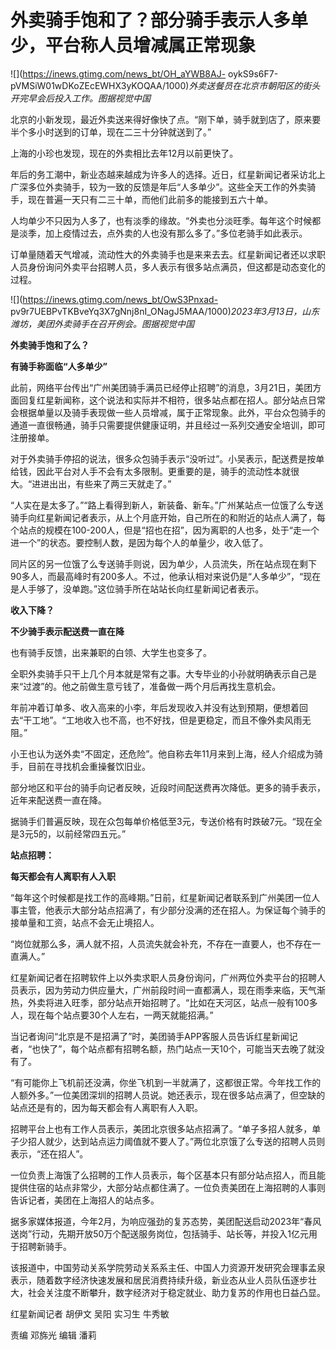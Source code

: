 # 外卖骑手饱和了？部分骑手表示人多单少，平台称人员增减属正常现象

![](https://inews.gtimg.com/news_bt/OH_aYWB8AJ-
oykS9s6F7-pVMSiW01wDKoZEcEWHX3yKOQAA/1000)_外卖送餐员在北京市朝阳区的街头开完早会后投入工作。图据视觉中国_

北京的小新发现，最近外卖送来得好像快了点。“刚下单，骑手就到店了，原来要半个多小时送到的订单，现在二三十分钟就送到了。”

上海的小珍也发现，现在的外卖相比去年12月以前更快了。

年后的务工潮中，新业态越来越成为许多人的选择。近日，红星新闻记者采访北上广深多位外卖骑手，较为一致的反馈是年后“人多单少”。这些全天工作的外卖骑手，现在普遍一天只有二三十单，而他们此前多的能接到五六十单。

人均单少不只因为人多了，也有淡季的缘故。“外卖也分淡旺季。每年这个时候都是淡季，加上疫情过去，点外卖的人也没有那么多了。”多位老骑手如此表示。

订单量随着天气增减，流动性大的外卖骑手也是来来去去。红星新闻记者还以求职人员身份询问外卖平台招聘人员，多人表示有很多站点满员，但这都是动态变化的过程。

![](https://inews.gtimg.com/news_bt/OwS3Pnxad-
pv9r7UEBPvTKBveYq3X7gNnj8nI_ONagJ5MAA/1000)_2023年3月13日，山东潍坊，美团外卖骑手在召开例会。图据视觉中国_

**外卖骑手饱和了么？**

**有骑手称面临“人多单少”**

此前，网络平台传出“广州美团骑手满员已经停止招聘”的消息，3月21日，美团方面回复红星新闻称，这个说法和实际并不相符，很多站点都在招人。部分站点日常会根据单量以及骑手表现做一些人员增减，属于正常现象。此外，平台众包骑手的通道一直很畅通，骑手只需要提供健康证明，并且经过一系列交通安全培训，即可注册接单。

对于外卖骑手停招的说法，很多众包骑手表示“没听过”。小吴表示，配送费是按单给钱，因此平台对人手不会有太多限制。更重要的是，骑手的流动性本就很大。“进进出出，有些来了两三天就走了。”

“人实在是太多了。”“路上看得到新人，新装备、新车。”广州某站点一位饿了么专送骑手向红星新闻记者表示，从上个月底开始，自己所在的和附近的站点人满了，每个站点的规模在100-200人，但是“招也在招”，因为离职的人也多，处于“走一个进一个”的状态。要控制人数，是因为每个人的单量少，收入低了。

同片区的另一位饿了么专送骑手则说，因为单少，人员流失，所在站点现在剩下90多人，而最高峰时有200多人。不过，他承认相对来说仍是“人多单少”，“现在是人手够了，没单跑。”这位骑手所在站站长向红星新闻记者表示。

**收入下降？**

**不少骑手表示配送费一直在降**

也有骑手反馈，出来兼职的白领、大学生也变多了。

全职外卖骑手只干上几个月本就是常有之事。大专毕业的小孙就明确表示自己是来“过渡”的。他之前做生意亏钱了，准备做一两个月后再找生意机会。

年前冲着订单多、收入高来的小李，年后发现收入并没有达到预期，便想着回去“干工地”。“工地收入也不高，也不好找，但是更稳定，而且不像外卖风雨无阻。”

小王也认为送外卖“不固定，还危险”。他自称去年11月来到上海，经人介绍成为骑手，目前在寻找机会重操餐饮旧业。

部分地区和平台的骑手向记者反映，近段时间配送费再次降低。更多的骑手表示，近年来配送费一直在降。

据骑手们普遍反映，现在众包每单价格低至3元，专送价格有时跌破7元。“现在全是3元5的，以前经常四五元。”

**站点招聘：**

**每天都会有人离职有人入职**

“每年这个时候都是找工作的高峰期。”日前，红星新闻记者联系到广州美团一位人事主管，他表示大部分站点招满了，有少部分没满的还在招人。为保证每个骑手的接单量和工资，站点不会无止境招人。

“岗位就那么多，满人就不招，人员流失就会补充，不存在一直要人，也不存在一直满人。”

红星新闻记者在招聘软件上以外卖求职人员身份询问，广州两位外卖平台的招聘人员表示，因为劳动力供应量大，广州前段时间一直都满人，现在雨季来临，天气渐热，外卖将进入旺季，部分站点开始招聘了。“比如在天河区，站点一般有100多人，现在每个站点要30个人左右，一两天就能招满。”

当记者询问“北京是不是招满了”时，美团骑手APP客服人员告诉红星新闻记者，“也快了”，每个站点都有招聘名额，热门站点一天10个，可能当天去晚了就没有了。

“有可能你上飞机前还没满，你坐飞机到一半就满了，这都很正常。今年找工作的人额外多。”一位美团深圳的招聘人员说。她还表示，现在很多站点满了，但空缺的站点还是有的，因为每天都会有人离职有人入职。

招聘平台上也有工作人员表示，美团北京很多站点招满了。“单子多招人就多，单子少招人就少，达到站点运力阈值就不要人了。”两位北京饿了么专送的招聘人员则表示，“还在招人”。

一位负责上海饿了么招聘的工作人员表示，每个区基本只有部分站点招人，而且能提供住宿的站点非常少，大部分站点都住满了。一位负责美团在上海招聘的人事则告诉记者，美团在上海招人的站点多。

据多家媒体报道，今年2月，为响应强劲的复苏态势，美团配送启动2023年“春风送岗”行动，先期开放50万个配送服务岗位，包括骑手、站长等，并投入1亿元用于招聘新骑手。

该报道中，中国劳动关系学院劳动关系系主任、中国人力资源开发研究会理事孟泉表示，随着数字经济快速发展和居民消费持续升级，新业态从业人员队伍逐步壮大，社会关注度不断攀升，数字经济对于稳定就业、助力复苏的作用也日益凸显。

红星新闻记者 胡伊文 吴阳 实习生 牛秀敏

责编 邓旆光 编辑 潘莉

